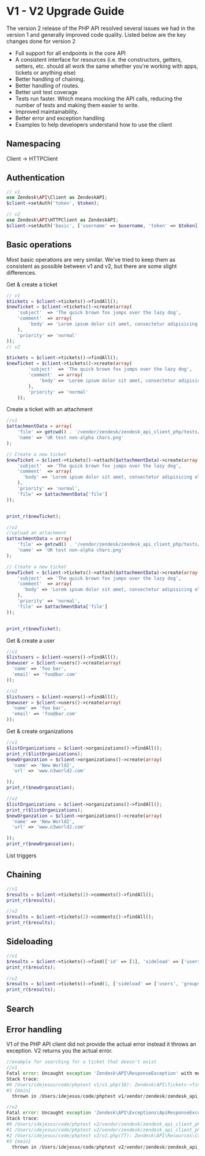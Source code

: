 # V1 - V2 Upgrade Guide
The version 2 release of the PHP API resolved several issues we had in the version 1 and generally improved code quality. Listed below are the key changes done for version 2

* Full support for all endpoints in the core API
* A consistent interface for resources (i.e. the constructors, getters, setters, etc. should all work the same whether you're working with apps, tickets or anything else)
* Better handling of chaining.
* Better handling of routes.
* Better unit test coverage
* Tests run faster. Which means mocking the API calls, reducing the number of tests and making them easier to write.
* Improved maintainability.
* Better error and exception handling
* Examples to help developers understand how to use the client

## Namespacing
Client -> HTTPClient

## Authentication

```php
// v1
use Zendesk\API\Client as ZendeskAPI;
$client->setAuth('token', $token);

// v2
use Zendesk\API\HTTPClient as ZendeskAPI;
$client->setAuth('basic', ['username' => $username, 'token' => $token]);
```

## Basic operations

Most basic operations are very similar. We've tried to keep them as consistent as possible between v1 and v2, but there are some slight differences.

Get & create a ticket
```php
// v1
$tickets = $client->tickets()->findAll();
$newTicket = $client->tickets()->create(array(
    'subject'  => 'The quick brown fox jumps over the lazy dog',
    'comment'  => array(
        'body' => 'Lorem ipsum dolor sit amet, consectetur adipisicing elit, sed do eiusmod tempor incididunt ut labore et dolore magna aliqua.'
    ),
    'priority' => 'normal'
));
// v2

$tickets = $client->tickets()->findAll();
$newTicket = $client->tickets()->create(array(
        'subject'  => 'The quick brown fox jumps over the lazy dog',
        'comment'  => array(
            'body' => 'Lorem ipsum dolor sit amet, consectetur adipisicing elit, sed do eiusmod tempor incididunt ut labore et dolore magna aliqua.'
        ),
        'priority' => 'normal'
    ));
```
Create a ticket with an attachment

```php
//v1
$attachmentData = array(
    'file' => getcwd() . '/vendor/zendesk/zendesk_api_client_php/tests/assets/UK.png',
    'name' => 'UK test non-alpha chars.png'
);

// Create a new ticket
$newTicket = $client->tickets()->attach($attachmentData)->create(array(
    'subject'  => 'The quick brown fox jumps over the lazy dog',
    'comment'  => array(
      'body' => 'Lorem ipsum dolor sit amet, consectetur adipisicing elit, sed do eiusmod tempor incididunt ut labore et dolore magna aliqua.'
    ),
    'priority' => 'normal',
    'file' => $attachmentData['file']
));


print_r($newTicket);

//v2
//upload an attachment
$attachmentData = array(
    'file' => getcwd() . '/vendor/zendesk/zendesk_api_client_php/tests/assets/UK.png',
    'name' => 'UK test non-alpha chars.png'
);

// Create a new ticket
$newTicket = $client->tickets()->attach($attachmentData)->create(array(
    'subject'  => 'The quick brown fox jumps over the lazy dog',
    'comment'  => array(
      'body' => 'Lorem ipsum dolor sit amet, consectetur adipisicing elit, sed do eiusmod tempor incididunt ut labore et dolore magna aliqua.'
    ),
    'priority' => 'normal',
    'file' => $attachmentData['file']
));


print_r($newTicket);
```

Get & create a user
```php
//v1
$listusers = $client->users()->findAll();
$newuser = $client->users()->create(array(
  'name' => 'foo bar',
  'email' => 'foo@bar.com'
));

//v2
$listusers = $client->users()->findAll();
$newuser = $client->users()->create(array(
  'name' => 'foo bar',
  'email' => 'foo@bar.com'
));
```
Get & create organizations
```php
//v1
$listOrganizations = $client->organizations()->findAll();
print_r($listOrganizations);
$newOrganzation = $client->organizations()->create(array(
  'name' => 'New World2',
  'url' => 'www.n3world2.com'

));
print_r($newOrganzation);

//v2
$listOrganizations = $client->organizations()->findAll();
print_r($listOrganizations);
$newOrganzation = $client->organizations()->create(array(
  'name' => 'New World2',
  'url' => 'www.n3world2.com'

));
print_r($newOrganzation);
```

List triggers


## Chaining
``` php
//v1
$results = $client->tickets(2)->comments()->findAll();
print_r($results);

//v2
$results = $client->tickets(2)->comments()->findAll();
print_r($results);
```
## Sideloading
``` php
//v1
$results = $client->tickets()->find(['id' => [1], 'sideload' => ['users', 'groups']]);
print_r($results);

//v2
$results = $client->tickets()->find(1, ['sideload' => ['users', 'groups']]);
print_r($results);
```
## Search

## Error handling

V1 of the PHP API client did not provide the actual error instead it throws an exception. V2 returns you the actual error. 

``` php
//example for searching for a ticket that doesn't exist
//v1
Fatal error: Uncaught exception 'Zendesk\API\ResponseException' with message 'Response to Zendesk\API\Tickets::find is not valid. Call $client->getDebug() for details' in /Users/idejesus/code/phptest v1/vendor/zendesk/zendesk_api_client_php/src/Zendesk/API/Tickets.php:118
Stack trace:
#0 /Users/idejesus/code/phptest v1/v1.php(18): Zendesk\API\Tickets->find()
#1 {main}
  thrown in /Users/idejesus/code/phptest v1/vendor/zendesk/zendesk_api_client_php/src/Zendesk/API/Tickets.php on line 118

//v2
Fatal error: Uncaught exception 'Zendesk\API\Exceptions\ApiResponseException' with message 'Not Found [status code] 404 [details] {"error":"RecordNotFound","description":"Not found"}' in /Users/idejesus/code/phptest v2/vendor/zendesk/zendesk_api_client_php/src/Zendesk/API/Http.php:116
Stack trace:
#0 /Users/idejesus/code/phptest v2/vendor/zendesk/zendesk_api_client_php/src/Zendesk/API/HttpClient.php(365): Zendesk\API\Http::send(Object(Zendesk\API\HttpClient), 'tickets/20.json', Array)
#1 /Users/idejesus/code/phptest v2/vendor/zendesk/zendesk_api_client_php/src/Zendesk/API/Traits/Resource/Find.php(44): Zendesk\API\HttpClient->get('tickets/20.json', Array)
#2 /Users/idejesus/code/phptest v2/v2.php(77): Zendesk\API\Resources\Core\Tickets->find()
#3 {main}
  thrown in /Users/idejesus/code/phptest v2/vendor/zendesk/zendesk_api_client_php/src/Zendesk/API/Http.php on line 116